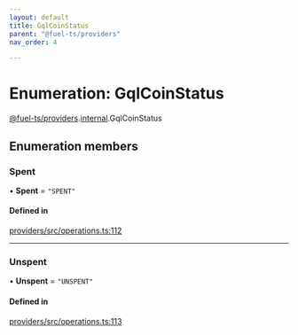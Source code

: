 ```yaml
---
layout: default
title: GqlCoinStatus
parent: "@fuel-ts/providers"
nav_order: 4

---
```


# Enumeration: GqlCoinStatus

[@fuel-ts/providers](../index.md).[internal](../namespaces/internal.md).GqlCoinStatus

## Enumeration members

### Spent

• **Spent** = `"SPENT"`

#### Defined in

[providers/src/operations.ts:112](https://github.com/luizstacio/fuels-ts/blob/0092f5b/packages/providers/src/operations.ts#L112)

___

### Unspent

• **Unspent** = `"UNSPENT"`

#### Defined in

[providers/src/operations.ts:113](https://github.com/luizstacio/fuels-ts/blob/0092f5b/packages/providers/src/operations.ts#L113)
